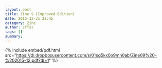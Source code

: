 ```yaml
---
layout: post
title: Zine 9 (Improved Edition)
date: 2015-12-31 22:45
category: Zine
author: sffas
tags: []
summary: 
---
```



{% include embed/pdf.html src="https://dl.dropboxusercontent.com/s/01sg5kx0o9mn0ab/Zine09%20-%202015-12.pdf?dl=1" %}
